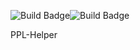 ![Build Badge](https://github.com/ChrisF999/PPL-Helper/actions/workflows/build.yml/badge.svg)![Build Badge](https://github.com/ChrisF999/PPL-Helper/actions/workflows/codeql-analysis.yml/badge.svg)  

PPL-Helper
